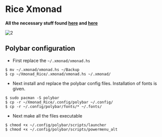 # Rice Xmonad

**All the necessary stuff found [here](https://github.com/VaughnValle/blue-sky/blob/master/README.md) and [here](https://github.com/miscellaneous-mice/Linux_Rice)**

![2](https://github.com/miscellaneous-mice/Xmonad_Rice/assets/79500624/b3002d4d-e907-453c-a7f1-893a5462178e)


## Polybar configuration
- First replace the ```~/.xmonad/xmonad.hs```
```
$ mv ~/.xmonad/xmonad.hs ~/Backup
$ cp ~/Xmonad_Rice/.xmonad/xmonad.hs ~/.xmonad/
```
- Next install and replace the polybar config files. Installation of fonts is given.
```
$ sudo pacman -S polybar
$ cp -r ~/Xmonad_Rice/.config/polybar ~/.config/
$ cp -r ~/.config/polybar/fonts/* ~/.fonts/
```
- Next make all the files executable
```
$ chmod +x ~/.config/polybar/scripts/launcher
$ chmod +x ~/.config/polybar/scripts/powermenu_alt
```
